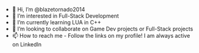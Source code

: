 - 👋 Hi, I’m @blazetornado2014
- 👀 I’m interested in Full-Stack Development
- 🌱 I’m currently learning LUA in C++
- 💞️ I’m looking to collaborate on Game Dev projects or Full-Stack projects
- 📫 How to reach me - Follow the links on my profile! I am always active on LinkedIn 

<!---
blazetornado2014/blazetornado2014 is a ✨ special ✨ repository because its `README.md` (this file) appears on your GitHub profile.
You can click the Preview link to take a look at your changes.
--->
